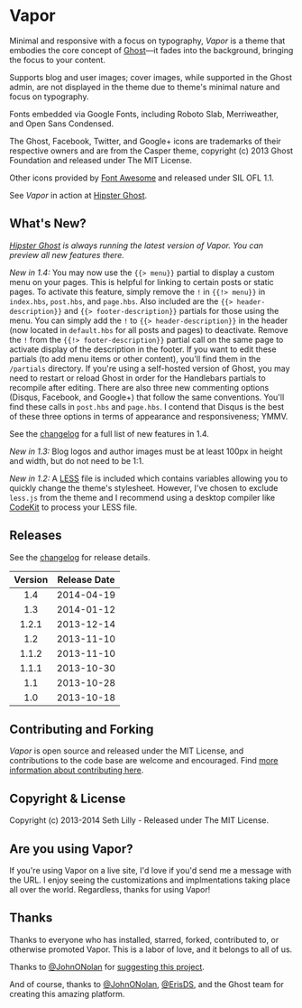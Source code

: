 # Vapor

Minimal and responsive with a focus on typography, *Vapor* is a theme that embodies the core concept of [Ghost](http://ghost.org/)&mdash;it fades into the background, bringing the focus to your content.

Supports blog and user images; cover images, while supported in the Ghost admin, are not displayed in the theme due to theme's minimal nature and focus on typography.

Fonts embedded via Google Fonts, including Roboto Slab, Merriweather, and Open Sans Condensed.

The Ghost, Facebook, Twitter, and Google+ icons are trademarks of their respective owners and are from the Casper theme, copyright (c) 2013 Ghost Foundation and released under The MIT License.

Other icons provided by [Font Awesome](https://github.com/FortAwesome/Font-Awesome) and released under SIL OFL 1.1.

See *Vapor* in action at [Hipster Ghost](http://hipsterghost.com/).

## What's New?

_[Hipster Ghost](http://hipsterghost.com) is always running the latest version of Vapor. You can preview all new features there._

*New in 1.4:* You may now use the `{{> menu}}` partial to display a custom menu on your pages. This is helpful for linking to certain posts or static pages. To activate this feature, simply remove the `!` in `{{!> menu}}` in `index.hbs`, `post.hbs`, and `page.hbs`. Also included are the `{{> header-description}}` and `{{> footer-description}}` partials for those using the menu. You can simply add the `!` to `{{> header-description}}` in the header (now located in `default.hbs` for all posts and pages) to deactivate. Remove the `!` from the `{{!> footer-description}}` partial call on the same page to activate display of the description in the footer. If you want to edit these partials (to add menu items or other content), you'll find them in the `/partials` directory. If you're using a self-hosted version of Ghost, you may need to restart or reload Ghost in order for the Handlebars partials to recompile after editing. There are also three new commenting options (Disqus, Facebook, and Google+) that follow the same conventions. You'll find these calls in `post.hbs` and `page.hbs`. I contend that Disqus is the best of these three options in terms of appearance and responsiveness; YMMV.

See the [changelog](CHANGELOG.md) for a full list of new features in 1.4.

*New in 1.3:* Blog logos and author images must be at least 100px in height and width, but do not need to be 1:1.

*New in 1.2:* A [LESS](http://lesscss.org) file is included which contains variables allowing you to quickly change the theme's stylesheet. However, I've chosen to exclude `less.js` from the theme and I recommend using a desktop compiler like [CodeKit](https://incident57.com/codekit/) to process your LESS file.

## Releases

See the [changelog](CHANGELOG.md) for release details.

| Version | Release Date |
| :-----: | :----------: |
| 1.4 | 2014-04-19 |
| 1.3 | 2014-01-12 |
| 1.2.1 | 2013-12-14 |
| 1.2 | 2013-11-10 |
| 1.1.2 | 2013-11-10 |
| 1.1.1 | 2013-10-30 |
| 1.1 | 2013-10-28 |
| 1.0 | 2013-10-18 |

## Contributing and Forking

*Vapor* is open source and released under the MIT License, and contributions to the code base are welcome and encouraged. Find [more information about contributing here](CONTRIBUTING.md).

## Copyright & License

Copyright (c) 2013-2014 Seth Lilly - Released under The MIT License.

## Are you using Vapor?

If you're using Vapor on a live site, I'd love if you'd send me a message with the URL. I enjoy seeing the customizations and implmentations taking place all over the world. Regardless, thanks for using Vapor!

## Thanks

Thanks to everyone who has installed, starred, forked, contributed to, or otherwise promoted Vapor. This is a labor of love, and it belongs to all of us.

Thanks to [@JohnONolan](http://twitter.com/JohnONolan) for [suggesting this project](https://alpha.app.net/johnonolan/post/9574144).

And of course, thanks to [@JohnONolan](http://twitter.com/JohnONolan), [@ErisDS](http://twitter.com/ErisDS), and the Ghost team for creating this amazing platform.
